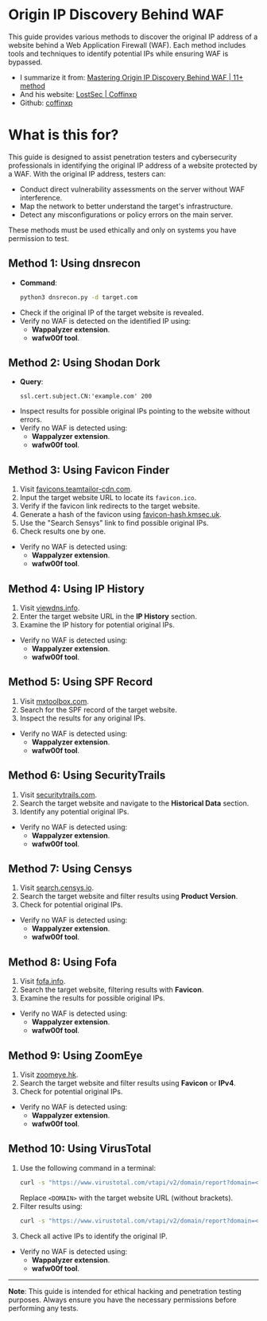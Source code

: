 # Origin IP Discovery Behind WAF

This guide provides various methods to discover the original IP address of a website behind a Web Application Firewall (WAF). Each method includes tools and techniques to identify potential IPs while ensuring WAF is bypassed.

- I summarize it from: [Mastering Origin IP Discovery Behind WAF | 11+ method](https://youtu.be/R3hmZpkvCmc?si=1a-ZsnKlYqj406Oz)
- And his website: [LostSec | Coffinxp](https://lostsec.xyz/)
- Github: [coffinxp](https://github.com/coffinxp)

# What is this for?

This guide is designed to assist penetration testers and cybersecurity professionals in identifying the original IP address of a website protected by a WAF. With the original IP address, testers can:

- Conduct direct vulnerability assessments on the server without WAF interference.
- Map the network to better understand the target's infrastructure.
- Detect any misconfigurations or policy errors on the main server.

These methods must be used ethically and only on systems you have permission to test.

## Method 1: Using dnsrecon
- **Command**:
  ```bash
  python3 dnsrecon.py -d target.com
  ```
- Check if the original IP of the target website is revealed.
- Verify no WAF is detected on the identified IP using:
  - **Wappalyzer extension**.
  - **wafw00f tool**.

## Method 2: Using Shodan Dork
- **Query**:
  ```
  ssl.cert.subject.CN:'example.com' 200
  ```
- Inspect results for possible original IPs pointing to the website without errors.
- Verify no WAF is detected using:
  - **Wappalyzer extension**.
  - **wafw00f tool**.

## Method 3: Using Favicon Finder
1. Visit [favicons.teamtailor-cdn.com](https://favicons.teamtailor-cdn.com).
2. Input the target website URL to locate its `favicon.ico`.
3. Verify if the favicon link redirects to the target website.
4. Generate a hash of the favicon using [favicon-hash.kmsec.uk](https://favicon-hash.kmsec.uk).
5. Use the "Search Sensys" link to find possible original IPs.
6. Check results one by one.
- Verify no WAF is detected using:
  - **Wappalyzer extension**.
  - **wafw00f tool**.

## Method 4: Using IP History
1. Visit [viewdns.info](https://viewdns.info/).
2. Enter the target website URL in the **IP History** section.
3. Examine the IP history for potential original IPs.
- Verify no WAF is detected using:
  - **Wappalyzer extension**.
  - **wafw00f tool**.

## Method 5: Using SPF Record
1. Visit [mxtoolbox.com](https://mxtoolbox.com/).
2. Search for the SPF record of the target website.
3. Inspect the results for any original IPs.
- Verify no WAF is detected using:
  - **Wappalyzer extension**.
  - **wafw00f tool**.

## Method 6: Using SecurityTrails
1. Visit [securitytrails.com](https://securitytrails.com/).
2. Search the target website and navigate to the **Historical Data** section.
3. Identify any potential original IPs.
- Verify no WAF is detected using:
  - **Wappalyzer extension**.
  - **wafw00f tool**.

## Method 7: Using Censys
1. Visit [search.censys.io](https://search.censys.io/).
2. Search the target website and filter results using **Product Version**.
3. Check for potential original IPs.
- Verify no WAF is detected using:
  - **Wappalyzer extension**.
  - **wafw00f tool**.

## Method 8: Using Fofa
1. Visit [fofa.info](https://en.fofa.info/).
2. Search the target website, filtering results with **Favicon**.
3. Examine the results for possible original IPs.
- Verify no WAF is detected using:
  - **Wappalyzer extension**.
  - **wafw00f tool**.

## Method 9: Using ZoomEye
1. Visit [zoomeye.hk](https://www.zoomeye.hk/).
2. Search the target website and filter results using **Favicon** or **IPv4**.
3. Check for potential original IPs.
- Verify no WAF is detected using:
  - **Wappalyzer extension**.
  - **wafw00f tool**.

## Method 10: Using VirusTotal
1. Use the following command in a terminal:
   ```bash
   curl -s "https://www.virustotal.com/vtapi/v2/domain/report?domain=<DOMAIN>&apikey=<api_key>" | jq -r '.. | .ip_address? // empty' | grep -Eo '([0-9]{1,3}\.){3}[0-9]{1,3}'
   ```
   Replace `<DOMAIN>` with the target website URL (without brackets).
2. Filter results using:
   ```bash
   curl -s "https://www.virustotal.com/vtapi/v2/domain/report?domain=<DOMAIN>&apikey=<api_key>" | jq -r '.. | .ip_address? // empty' | grep -Eo '([0-9]{1,3}\.){3}[0-9]{1,3}' | httpx-toolkit -sc -td -title -server
   ```
3. Check all active IPs to identify the original IP.
- Verify no WAF is detected using:
  - **Wappalyzer extension**.
  - **wafw00f tool**.

---

**Note**: This guide is intended for ethical hacking and penetration testing purposes. Always ensure you have the necessary permissions before performing any tests.

